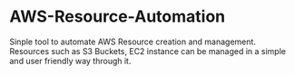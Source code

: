 # AWS-Resource-Automation
Sinple tool to automate AWS Resource creation and management. Resources such as S3 Buckets, EC2 instance can be managed in a simple and user friendly way through it.
